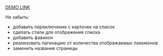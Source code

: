   [DEMO LINK](https://besconstantine.github.io/pokemons/)

  Не забыть:
  - добавить переключение с карточек на список
  - сделать стили для отображения списка
  - добавить фавикон
  - реализовать пагинацию от количества отображаемых покемонов
  - заменить название страницы
  
